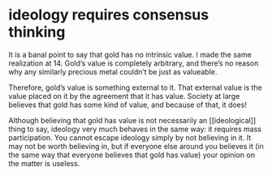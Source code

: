 # ideology requires consensus thinking

It is a banal point to say that gold has no intrinsic value. I made the same realization at 14. Gold&rsquo;s value is completely arbitrary, and there&rsquo;s no reason why any similarly precious metal couldn&rsquo;t be just as valueable.

Therefore, gold&rsquo;s value is something external to it. That external value is the value placed on it by the agreement that it has value. Society at large believes that gold has some kind of value, and because of that, it does!

Although believing that gold has value is not necessarily an [[ideological]] thing to say, ideology very much behaves in the same way: it requires mass participation. You cannot escape ideology simply by not believing in it. It may not be worth believing in, but if everyone else around you believes it (in the same way that everyone believes that gold has value) your opinion on the matter is useless.
